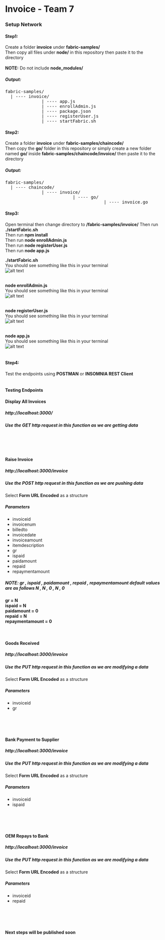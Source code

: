# Invoice - Team 7

### Setup Network
#### Step1:
Create a folder **invoice** under **fabric-samples/**
<br />
Then copy all files under **node/** in this repository then paste it to the directory
<br />
<br />
**NOTE:** Do not include **node_modules/**

##### Output:

<pre>fabric-samples/
  | ---- invoice/
              | ---- app.js
              | ---- enrollAdmin.js
              | ---- package.json
              | ---- registerUser.js
              | ---- startFabric.sh
</pre>

#### Step2:
Create a folder **invoice** under **fabric-samples/chaincode/**
<br />
Then copy the **go/** folder in this repository or simply create a new folder named **go/** inside **fabric-samples/chaincode/invoice/** then paste it to the directory
<br />

##### Output:

<pre>fabric-samples/
  | ---- chaincode/
              | ---- invoice/
                          | ---- go/
                                      | ---- invoice.go
</pre>

#### Step3:
Open terminal then change directory to **/fabric-samples/invoice/**
Then run **./startFabric.sh**
<br />
Then run **npm install**
<br />
Then run **node enrollAdmin.js**
<br />
Then run **node registerUser.js**
<br />
Then run **node app.js**
<br />

**./startFabric.sh**
<br />
You should see something like this in your terminal
<br />
![alt text](https://github.com/jenriellegaon/blockchain-training-labs/blob/master/startFabric.png)
<br />
<br />

**node enrollAdmin.js**
<br />
You should see something like this in your terminal
<br />
![alt text](https://github.com/jenriellegaon/blockchain-training-labs/blob/master/enrollAdmin.png)
<br />
<br />

**node registerUser.js**
<br />
You should see something like this in your terminal
<br />
![alt text](https://github.com/jenriellegaon/blockchain-training-labs/blob/master/registerUser.png)
<br />
<br />

**node app.js**
<br />
You should see something like this in your terminal
<br />
![alt text](https://github.com/jenriellegaon/blockchain-training-labs/blob/master/app.png)
<br />
<br />

#### Step4:
Test the endpoints using **POSTMAN** or **INSOMNIA REST Client**
<br />
<br />

#### Testing Endpoints

#### Display All Invoices
##### http://localhost:3000/
##### Use the GET http request in this function as we are getting data
<br />
<br />
<br />

#### Raise Invoice
##### http://localhost:3000/invoice
##### Use the POST http request in this function as we are pushing data
Select **Form URL Encoded** as a structure
##### Parameters
+ invoiceid
+ invoicenum
+ billedto
+ invoicedate
+ invoiceamount
+ itemdescription
+ gr
+ ispaid
+ paidamount
+ repaid
+ repaymentamount

##### NOTE: gr , ispaid , paidamount , repaid , repaymentamount default values are as follows N , N , 0 , N , 0
**gr = N**
<br />
**ispaid = N**
<br />
**paidamount = 0**
<br />
**repaid = N**
<br />
**repaymentamount = 0**
<br />
<br />
<br />

#### Goods Received
##### http://localhost:3000/invoice
##### Use the PUT http request in this function as we are modifying a data
Select **Form URL Encoded** as a structure

##### Parameters
+ invoiceid
+ gr
<br />
<br />
<br />

#### Bank Payment to Supplier
##### http://localhost:3000/invoice
##### Use the PUT http request in this function as we are modifying a data
Select **Form URL Encoded** as a structure

##### Parameters
+ invoiceid
+ ispaid
<br />
<br />
<br />

#### OEM Repays to Bank
##### http://localhost:3000/invoice
##### Use the PUT http request in this function as we are modifying a data
Select **Form URL Encoded** as a structure

##### Parameters
+ invoiceid
+ repaid
<br />
<br />
<br />


#### Next steps will be published soon











